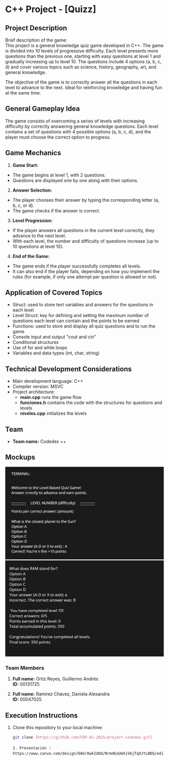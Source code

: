 # C++ Project - [Quizz]

## Project Description

Brief description of the game:  
This project is a general knowledge quiz game developed in C++. The game is divided into 10 levels of progressive difficulty. Each level presents more questions than the previous one, starting with easy questions at level 1 and gradually increasing up to level 10. The questions include 4 options (a, b, c, d) and cover various topics such as science, history, geography, art, and general knowledge.

The objective of the game is to correctly answer all the questions in each level to advance to the next. Ideal for reinforcing knowledge and having fun at the same time.

## General Gameplay Idea

The game consists of overcoming a series of levels with increasing difficulty by correctly answering general knowledge questions. Each level contains a set of questions with 4 possible options (a, b, c, d), and the player must choose the correct option to progress.

## Game Mechanics

1. **Game Start:**

- The game begins at level 1, with 2 questions.
- Questions are displayed one by one along with their options.

2. **Answer Selection:**

- The player chooses their answer by typing the corresponding letter (a, b, c, or d).
- The game checks if the answer is correct.

3. **Level Progression:**

- If the player answers all questions in the current level correctly, they advance to the next level.
- With each level, the number and difficulty of questions increase (up to 10 questions at level 10).

4. **End of the Game:**

- The game ends if the player successfully completes all levels.
- It can also end if the player fails, depending on how you implement the rules (for example, if only one attempt per question is allowed or not).

## Application of Covered Topics

- Struct: used to store text variables and answers for the questions in each level  
- Level Struct: key for defining and setting the maximum number of questions each level can contain and the points to be earned  
- Functions: used to store and display all quiz questions and to run the game  
- Console input and output "cout and cin"  
- Conditional structures  
- Use of for and while loops  
- Variables and data types (int, char, string)

## Technical Development Considerations

- Main development language: C++  
- Compiler version: MSVC  
- Project architecture:  
  - **main.cpp** runs the game flow  
  - **funciones.h** contains the code with the structures for questions and levels  
  - **niveles.cpp** initializes the levels  

## Team

- **Team name:** Codedex ++

## Mockups 
![alt text](mockup1.jpg)
![alt text](mockup2.jpg)

### Team Members

1. **Full name:** Ortiz Reyes, Guillermo Andrés  
   **ID:** 00131725

2. **Full name:** Ramírez Chávez, Daniela Alexandra  
   **ID:** 00047025

## Execution Instructions

1. Clone this repository to your local machine:  
   ```bash
   git clone [https://github.com/FDP-01-2025/project-codedex.git]

   2. Presentación :
   https://www.canva.com/design/DAGr8wkIdUQ/Nrm4EaUmXiVbjTqOJtLWDQ/edit?utm_content=DAGr8wkIdUQ&utm_campaign=designshare&utm_medium=link2&utm_source=sharebutton
